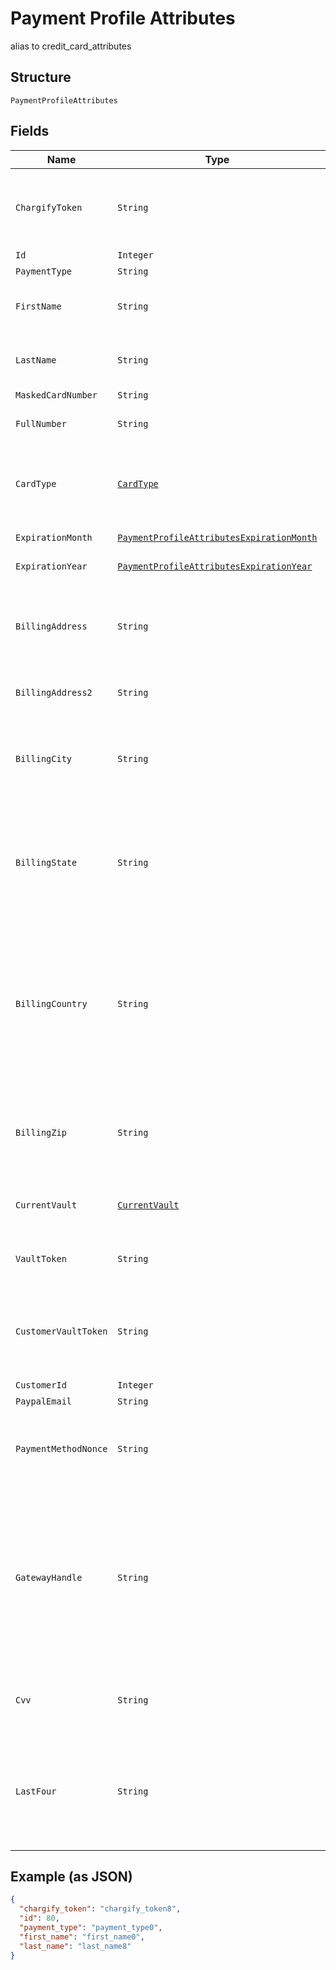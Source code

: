 
# Payment Profile Attributes

alias to credit_card_attributes

## Structure

`PaymentProfileAttributes`

## Fields

| Name | Type | Tags | Description | Getter | Setter |
|  --- | --- | --- | --- | --- | --- |
| `ChargifyToken` | `String` | Optional | (Optional) Token received after sending billing informations using chargify.js. This token must be passed as a sole attribute of `payment_profile_attributes` (i.e. tok_9g6hw85pnpt6knmskpwp4ttt) | String getChargifyToken() | setChargifyToken(String chargifyToken) |
| `Id` | `Integer` | Optional | - | Integer getId() | setId(Integer id) |
| `PaymentType` | `String` | Optional | - | String getPaymentType() | setPaymentType(String paymentType) |
| `FirstName` | `String` | Optional | (Optional) First name on card or bank account. If omitted, the first_name from customer attributes will be used. | String getFirstName() | setFirstName(String firstName) |
| `LastName` | `String` | Optional | (Optional) Last name on card or bank account. If omitted, the last_name from customer attributes will be used. | String getLastName() | setLastName(String lastName) |
| `MaskedCardNumber` | `String` | Optional | - | String getMaskedCardNumber() | setMaskedCardNumber(String maskedCardNumber) |
| `FullNumber` | `String` | Optional | The full credit card number (string representation, i.e. 5424000000000015) | String getFullNumber() | setFullNumber(String fullNumber) |
| `CardType` | [`CardType`](../../doc/models/card-type.md) | Optional | (Optional, used only for Subscription Import) If you know the card type (i.e. Visa, MC, etc) you may supply it here so that we may display the card type in the UI. | CardType getCardType() | setCardType(CardType cardType) |
| `ExpirationMonth` | [`PaymentProfileAttributesExpirationMonth`](../../doc/models/containers/payment-profile-attributes-expiration-month.md) | Optional | This is a container for one-of cases. | PaymentProfileAttributesExpirationMonth getExpirationMonth() | setExpirationMonth(PaymentProfileAttributesExpirationMonth expirationMonth) |
| `ExpirationYear` | [`PaymentProfileAttributesExpirationYear`](../../doc/models/containers/payment-profile-attributes-expiration-year.md) | Optional | This is a container for one-of cases. | PaymentProfileAttributesExpirationYear getExpirationYear() | setExpirationYear(PaymentProfileAttributesExpirationYear expirationYear) |
| `BillingAddress` | `String` | Optional | (Optional, may be required by your product configuration or gateway settings) The credit card or bank account billing street address (i.e. 123 Main St.). This value is merely passed through to the payment gateway. | String getBillingAddress() | setBillingAddress(String billingAddress) |
| `BillingAddress2` | `String` | Optional | (Optional) Second line of the customer’s billing address i.e. Apt. 100 | String getBillingAddress2() | setBillingAddress2(String billingAddress2) |
| `BillingCity` | `String` | Optional | (Optional, may be required by your product configuration or gateway settings) The credit card or bank account billing address city (i.e. “Boston”). This value is merely passed through to the payment gateway. | String getBillingCity() | setBillingCity(String billingCity) |
| `BillingState` | `String` | Optional | (Optional, may be required by your product configuration or gateway settings) The credit card or bank account billing address state (i.e. MA). This value is merely passed through to the payment gateway. This must conform to the [ISO_3166-1](https://en.wikipedia.org/wiki/ISO_3166-1#Current_codes) in order to be valid for tax locale purposes. | String getBillingState() | setBillingState(String billingState) |
| `BillingCountry` | `String` | Optional | (Optional, may be required by your product configuration or gateway settings) The credit card or bank account billing address country, required in [ISO_3166-1 alpha-2](https://en.wikipedia.org/wiki/ISO_3166-1_alpha-2) format (i.e. “US”). This value is merely passed through to the payment gateway. Some gateways require country codes in a specific format. Please check your gateway’s documentation. If creating an ACH subscription, only US is supported at this time. | String getBillingCountry() | setBillingCountry(String billingCountry) |
| `BillingZip` | `String` | Optional | (Optional, may be required by your product configuration or gateway settings) The credit card or bank account billing address zip code (i.e. 12345). This value is merely passed through to the payment gateway. | String getBillingZip() | setBillingZip(String billingZip) |
| `CurrentVault` | [`CurrentVault`](../../doc/models/current-vault.md) | Optional | (Optional, used only for Subscription Import) The vault that stores the payment profile with the provided vault_token. | CurrentVault getCurrentVault() | setCurrentVault(CurrentVault currentVault) |
| `VaultToken` | `String` | Optional | (Optional, used only for Subscription Import) The “token” provided by your vault storage for an already stored payment profile | String getVaultToken() | setVaultToken(String vaultToken) |
| `CustomerVaultToken` | `String` | Optional | (Optional, used only for Subscription Import) (only for Authorize.Net CIM storage or Square) The customerProfileId for the owner of the customerPaymentProfileId provided as the vault_token | String getCustomerVaultToken() | setCustomerVaultToken(String customerVaultToken) |
| `CustomerId` | `Integer` | Optional | - | Integer getCustomerId() | setCustomerId(Integer customerId) |
| `PaypalEmail` | `String` | Optional | - | String getPaypalEmail() | setPaypalEmail(String paypalEmail) |
| `PaymentMethodNonce` | `String` | Optional | (Required for Square unless importing with vault_token and customer_vault_token) The nonce generated by the Square Javascript library (SqPaymentForm) | String getPaymentMethodNonce() | setPaymentMethodNonce(String paymentMethodNonce) |
| `GatewayHandle` | `String` | Optional | (Optional) This attribute is only available if MultiGateway feature is enabled for your Site. This feature is in the Private Beta currently. gateway_handle is used to directly select a gateway where a payment profile will be stored in. Every connected gateway must have a unique gateway handle specified. Read [Multigateway description](https://chargify.zendesk.com/hc/en-us/articles/4407761759643#connecting-with-multiple-gateways) to learn more about new concepts that MultiGateway introduces and the default behavior when this attribute is not passed. | String getGatewayHandle() | setGatewayHandle(String gatewayHandle) |
| `Cvv` | `String` | Optional | (Optional, may be required by your gateway settings) The 3- or 4-digit Card Verification Value. This value is merely passed through to the payment gateway. | String getCvv() | setCvv(String cvv) |
| `LastFour` | `String` | Optional | (Optional, used only for Subscription Import) If you have the last 4 digits of the credit card number, you may supply them here so that we may create a masked card number (i.e. XXXX-XXXX-XXXX-1234) for display in the UI. Last 4 digits are required for refunds in Auth.Net. | String getLastFour() | setLastFour(String lastFour) |

## Example (as JSON)

```json
{
  "chargify_token": "chargify_token8",
  "id": 80,
  "payment_type": "payment_type0",
  "first_name": "first_name0",
  "last_name": "last_name8"
}
```

